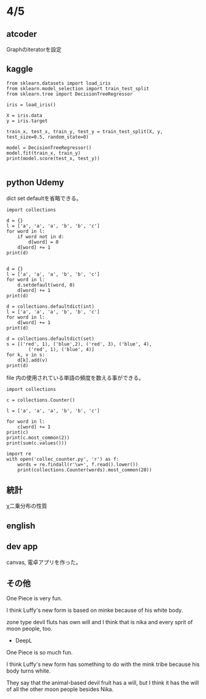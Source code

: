 # 4/5

## atcoder

Graphのiteratorを設定

## kaggle


```
from sklearn.datasets import load_iris
from sklearn.model_selection import train_test_split
from sklearn.tree import DecisionTreeRegressor

iris = load_iris()

X = iris.data
y = iris.target

train_x, test_x, train_y, test_y = train_test_split(X, y, test_size=0.5, random_state=0)

model = DecisionTreeRegressor()
model.fit(train_x, train_y)
print(model.score(test_x, test_y))


```

## python Udemy

dict set defaultを省略できる。
```
import collections

d = {}
l = ['a', 'a', 'a', 'b', 'b', 'c']
for word in l:
    if word not in d:
        d[word] = 0
    d[word] += 1
print(d)


d = {}
l = ['a', 'a', 'a', 'b', 'b', 'c']
for word in l:
    d.setdefault(word, 0)
    d[word] += 1
print(d)

d = collections.defaultdict(int)
l = ['a', 'a', 'a', 'b', 'b', 'c']
for word in l:
    d[word] += 1
print(d)

d = collections.defaultdict(set)
s = [('red', 1), ('blue',2), ('red', 3), ('blue', 4),
        ('red', 1), ('blue', 4)]
for k, v in s:
    d[k].add(v)
print(d)

```

file 内の使用されている単語の頻度を数える事ができる。
```
import collections

c = collections.Counter()

l = ['a', 'a', 'a', 'b', 'b', 'c']

for word in l:
    c[word] += 1
print(c)
print(c.most_common(2))
print(sum(c.values()))

import re
with open('collec_counter.py', 'r') as f:
    words = re.findall(r'\w+', f.read().lower())
    print(collections.Counter(words).most_common(20))

```


## 統計
χ二乗分布の性質

## english

## dev app
canvas, 電卓アプリを作った。


## その他

One Piece is very fun.

I think Luffy's new form is based on minke because of his white body.

zone type devil fluts has own will and I think that is nika and every sprit of moon people, too.

- DeepL

One Piece is so much fun.

I think Luffy's new form has something to do with the mink tribe because his body turns white.

They say that the animal-based devil fruit has a will, but I think it has the will of all the other moon people besides Nika.
